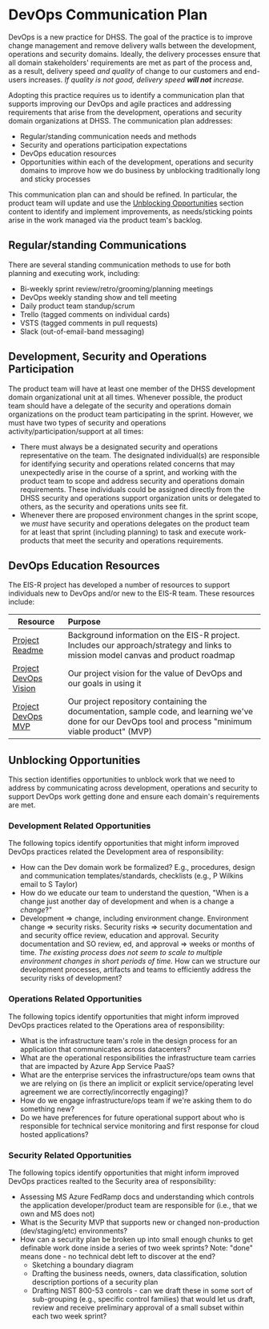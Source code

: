 # DevOps Communication Plan
DevOps is a new practice for DHSS.  The goal of the practice is to improve change management and remove delivery walls between the development, operations and security domains.  Ideally, the delivery processes ensure that all domain stakeholders' requirements are met as part of the process and, as a result, delivery speed _and quality_ of change to our customers and end-users increases.  _If quality is not good, delivery speed **will not** increase._

Adopting this practice requires us to identify a communication plan that supports improving our DevOps and agile practices and addressing requirements that arise from the development, operations and security domain organizations at DHSS.  The communication plan addresses:
* Regular/standing communication needs and methods
* Security and operations participation expectations
* DevOps education resources
* Opportunities within each of the development, operations and security domains to improve how we do business by unblocking traditionally long and sticky processes

This communication plan can and should be refined.  In particular, the product team will update and use the [Unblocking Opportunities](#unblocking-opportunities) section content to identify and implement improvements, as needs/sticking points arise in the work managed via the product team's backlog.

## Regular/standing Communications
There are several standing communication methods to use for both planning and executing work, including:
* Bi-weekly sprint review/retro/grooming/planning meetings
* DevOps weekly standing show and tell meeting
* Daily product team standup/scrum
* Trello (tagged comments on individual cards)
* VSTS (tagged comments in pull requests)
* Slack (out-of-email-band messaging)

## Development, Security and Operations Participation
The product team will have at least one member of the DHSS development domain organizational unit at all times.  Whenever possible, the product team should have a delegate of the security and operations domain organizations on the product team participating in the sprint.  However, we must have two types of security and operations activity/participation/support at all times:
* There must always be a designated security and operations representative on the team.  The designated individual(s) are responsible for identifying security and operations related concerns that may unexpectedly arise in the course of a sprint, and working with the product team to scope and address security and operations domain requirements.  These individuals could be assigned directly from the DHSS security and operations support organization units or delegated to others, as the security and operations units see fit.
* Whenever there are proposed environment changes in the sprint scope, we _must_ have security and operations delegates on the product team for at least that sprint (including planning) to task and execute work-products that meet the security and operations requirements.

## DevOps Education Resources
The EIS-R project has developed a number of resources to support individuals new to DevOps and/or new to the EIS-R team.  These resources include:

| Resource | Purpose |
|----------------|:-------------------|
| [Project Readme](https://github.com/18F/acq-alaska-dhss-modernization/blob/master/README.md)|Background information on the EIS-R project.  Includes our approach/strategy and links to mission model canvas and product roadmap | 
| [Project DevOps Vision](https://github.com/dhssalaska/DevOpsMvp/blob/master/DevOps.md) | Our project vision for the value of DevOps and our goals in using it |
| [Project DevOps MVP](https://github.com/dhssalaska/DevOpsMvp) | Our project repository containing the documentation, sample code, and learning we've done for our DevOps tool and process "minimum viable product" (MVP) |

## Unblocking Opportunities
This section identifies opportunities to unblock work that we need to address by communicating across development, operations and security to support DevOps work getting done and ensure each domain's requirements are met.

### Development Related Opportunities
The following topics identify opportunities that might inform improved DevOps practices related the Development area of responsibility:
* How can the Dev domain work be formalized?  E.g., procedures, design and communication templates/standards, checklists (e.g., P Wilkins email to S Taylor)
* How do we educate our team to understand the question, "When is a change just another day of development and when is a change a _change_?"
* Development => change, including environment change.  Environment change => security risks.  Security risks => security documentation and and security office review, education and approval.  Security documentation and SO review, ed, and approval => weeks or months of time.  _The existing process does not seem to scale to multiple environment changes in short periods of time._  How can we structure our development processes, artifacts and teams to efficiently address the security risks of development?

### Operations Related Opportunities
The following topics identify opportunities that might inform improved DevOps practices related to the Operations area of responsibility:
* What is the infrastructure team's role in the design process for an application that communicates across datacenters?
* What are the operational responsibilities the infrastructure team carries that are impacted by Azure App Service PaaS?
* What are the enterprise services the infrastructure/ops team owns that we are relying on (is there an implicit or explicit service/operating level agreement we are correctly/incorrectly engaging)?
* How do we engage infrastructure/ops team if we're asking them to do something new?
* Do we have preferences for future operational support about who is responsible for technical service monitoring and first response for cloud hosted applications?

### Security Related Opportunities
The following topics identify opportunities that might inform improved DevOps practices realted to the Security area of responsibility:
* Assessing MS Azure FedRamp docs and understanding which controls the application developer/product team are responsible for (i.e., that we own and MS does not)
* What is the Security MVP that supports new or changed non-production (dev/staging/etc) environments?
* How can a security plan be broken up into small enough chunks to get definable work done inside a series of two week sprints?  Note: "done" means done - no technical debt left to discover at the end?
    - Sketching a boundary diagram
    - Drafting the business needs, owners, data classification, solution description portions of a security plan
    - Drafting NIST 800-53 controls - can we draft these in some sort of sub-grouping (e.g., specific control families) that would let us draft, review and receive preliminary approval of a small subset within each two week sprint?